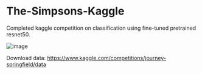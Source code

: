 # The-Simpsons-Kaggle

Completed kaggle competition on classification using fine-tuned pretrained resnet50.

![image](https://user-images.githubusercontent.com/108274153/176246797-a24676f3-3cce-4672-95d1-b65344b37713.png)

Download data: https://www.kaggle.com/competitions/journey-springfield/data
